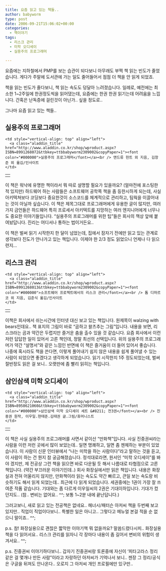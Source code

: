 ```yaml
---
title: 요즘 읽고 있는 책들..
author: babyworm
type: post
date: 2006-09-21T15:06:02+00:00
categories:
  - 책이야기
tags:
  - 리스크 관리
  - 미학 오디세이
  - 실용주의 프로그래머

---
```

요즘에는 지하철에서 PMP를 보는 습관이 되다보니 아무래도 부쩍 책 읽는 빈도가 줄었습니다.
게다가 주말에 도서관에 가는 일도 줄어들어서 점점 더 책을 안 읽게 되었죠.

책을 읽는 빈도가 줄다보니, 책 읽는 속도도 덩달아 느려졌습니다. 일례로, 예전에는 최소한 1~2주일에 한권정도씩을 읽어댔는데, 요즘에는 한권 한권 읽기는데 어려움을 느낍니다. 간혹은 난독증에 걸린것이 아닌가.. 싶을 정도로..

그나마 요즘 읽고 있는 책들..

## 실용주의 프로그래머
<table>
  <tr>
    <td>
      <a href="http://www.aladdin.co.kr/shop/wproduct.aspx?ISBN=8991268072&ttbkey=ttbbabyworm2309002&copyPaper=1"><img decoding="async" alt="" src="https://i0.wp.com/image.aladdin.co.kr/coveretc/book/coversum/8991268072_1.jpg?w=625" border="0" data-recalc-dims="1" /></a>
    </td>

    <td style="vertical-align: top" align="left">
      <a class="aladdin_title" href="http://www.aladdin.co.kr/shop/wproduct.aspx?ISBN=8991268072&ttbkey=ttbbabyworm2309002&copyPaper=1"><font color="#000000">실용주의 프로그래머</font></a><br /> 앤드류 헌트 외 지음, 김창준 외 옮김/인사이트
    </td>
  </tr>
</table>

이 책은 워낙에 유명한 책이라서 뭐 따로 설명할 필요가 있을까요?
(얼마전에 포스팅한적 있지만) 하드웨어 하는 사람들은 소프트웨어 공학쪽 책을 좀 등한시하게 되는데, 사실 아키텍쳐보다 코딩보다 중요한것이 소스코드를 체계적으로 관리하고, 팀웍을 이끌어내는 것이 아닐까 싶습니다.
이 책은 제목그대로 프로그래머에게 유용한 글이 많지만, 여러가지 금언들은 하드웨어 특히 프로세서 아키텍트를 지망하는 여러 엔지니어에게 너무나도 중요한 이야기들입니다.
&#8220;실용주의 프로그래머를 위한 팁&#8221;들은 회사의 책상 앞에 붙여놨답니다.
진리는 어디서나 통하는 법이거든요..

이 책은 벌써 읽기 시작한지 한 달이 넘었는데, 집에서 잠자기 전에만 읽고 있는 관계로 생각보다 진도가 안나가고 있는 책입니다. 이제야 한 2/3 정도 읽었으니 언제나 다 읽으련지&#8230;


## 리스크 관리
<table>
  <tr>
    <td>
      <a href="http://www.aladdin.co.kr/shop/wproduct.aspx?ISBN=8991268013&ttbkey=ttbbabyworm2309002&copyPaper=1"><img decoding="async" alt="" src="https://i0.wp.com/image.aladdin.co.kr/coveretc/book/coversum/8991268013_1.jpg?w=625" border="0" data-recalc-dims="1" /></a>
    </td>

    <td style="vertical-align: top" align="left">
      <a class="aladdin_title" href="http://www.aladdin.co.kr/shop/wproduct.aspx?ISBN=8991268013&ttbkey=ttbbabyworm2309002&copyPaper=1"><font color="#000000">소프트웨어 프로젝트에서의 리스크 관리</font></a><br /> 톰 디마르코 외 지음, 김준식 옮김/인사이트
    </td>
  </tr>
</table>

이책은 회사에서 쉬는시간에 인터넷 대신 보고 있는 책입니다. 원제목이 walzing with bears인데요.. 책 표지의 그림이 바로 &#8220;곰하고 왈츠추는 그림&#8221;입니다. 내용을 보면, 리스크라는 곰과 약간은 두렵지만 즐거운 춤을 출수 있을 것 같습니다.
요즘 회사에서 이런 저런 답답한 일이 있어서 고른 책인데, 정말 최선의 선택입니다.
위의 실용주의 프로그래머가 약간 &#8220;설명서&#8221;와 같은 느낌인 반면에 이 책은 즐거움이 더 들어 있어서 좋습니다.
나중에 혹시라도 책을 쓴다면, 이렇게 풀어내기 쉽지 않은 내용을 쉽게 풀어낼 수 있는 사람이 되었으면 좋겠다고 생각하게 되었습니다.
읽기 시작한지 1주 정도되었는데, 벌써 절반정도 읽은 걸 보니.. 오랫만에 좀 빨리 읽히는 책입니다.


## 삼인삼색 미학 오디세이
<table>
  <tr>
    <td>
      <a href="http://www.aladdin.co.kr/shop/wproduct.aspx?ISBN=8958621060&ttbkey=ttbbabyworm2309002&copyPaper=1"><img decoding="async" alt="" src="https://i0.wp.com/image.aladdin.co.kr/coveretc/book/coversum/8958621060_1.jpg?w=625" border="0" data-recalc-dims="1" /></a>
    </td>

    <td style="vertical-align: top" align="left">
      <a class="aladdin_title" href="http://www.aladdin.co.kr/shop/wproduct.aspx?ISBN=8958621060&ttbkey=ttbbabyworm2309002&copyPaper=1"><font color="#000000">삼인삼색 미학 오디세이 세트 &#8211; 전3권</font></a><br /> 진중권 원작, 이우일.현태준.김태권 글.그림/휴머니스트
    </td>
  </tr>
</table>

이 책은 사실 실용주의 프로그래머를 사면서 같이산 &#8220;만화책&#8221;입니다.
사실 진중권씨라는 사람을 이런 저런 곳에서 많이 보았는데.. 일면 명쾌하고, 일면 좀 젠체하는 부분이 있었습니다.
이 사람이 신문 인터뷰에서 &#8220;나는 미학을 하는 사람이다&#8221;라고 말하는 것을 듣고, 이 사람이 하는 건 뭔지 참 궁금해졌습니다. 정석대로라면, 원서인 &#8220;미학 오디세이&#8221;를 봐야 겠지만, 제 전공상 그런 책을 읽으면 바로 다운될 듯 해서 나름대로 타협점으로 고른 책입니다.
(약간 부끄러운 이야기인데..) 회사 화장실에서만 읽은 책입니다. 내용은 화장실과 전혀 어울리지 않지만, 만화책이라 읽는 속도도 약간 빠르고, 큰일 보는 속도랑 비슷하기도 해서 읽게 되었는데.. 최근에 다 읽게 되었습니다.
세권중에는 1권이 가장 잘 쓰여준 작품 같습니다.
기대와는 좀 다르게 이우일씨의 2권은 기대이하입니다. 기대가 컸던지도..
(참.. 변비는 없어요.. ^^; 보통 1~2분 내에 끝난답니다.)

그러고보니, 새로 읽고 있는 전공책은 없네요..
헤너시/패터슨 아저씨 책을 두번째 보고 있지만.. 직업이 직업이다보니.. 특별한 일은 아니고..
그렇다고 메뉴얼 본걸 적을 순 없으니 말이죠.. ^^;

p.s.
참! 화장실용으로 괜찮은 짧막한 이야기책 뭐 없을까요?
말씀드렸다시피.. 화장실용 책을 다 읽어서요.. 리스크 관리를 읽자니 각 장마다 내용이 좀 길어서 변비의 위험이 생겨서요.. ^^;

p.s.
진중권씨 이야기하다보니.. 갑자기 진중권씨랑 토론중에 자신이 &#8216;피타고라스 정리 같은 걸 몇개나 만든 사람&#8221;이라고 자랑하던 아저씨가 기억나서 보니.. 젠장 그 정리/공식은 구글을 뒤져도 안나온다.. 오로지 그 아저씨 개인 프로필에만 있구만.. 